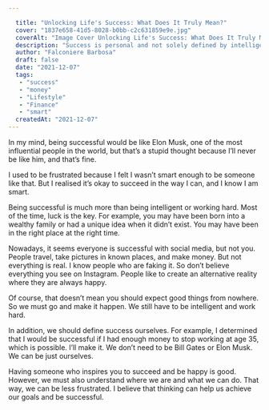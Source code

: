 ```yaml
---

  title: "Unlocking Life's Success: What Does It Truly Mean?"
  cover: "1837e658-41d5-8028-b0bb-c2c631859e9e.jpg"
  coverAlt: "Image Cover Unlocking Life's Success: What Does It Truly Mean?"
  description: "Success is personal and not solely defined by intelligence or hard work; luck plays a significant role. It's important to create your own definition of success and not be misled by social media portrayals of happiness. Focus on your goals and recognize your unique path to fulfillment."
  author: "Falconiere Barbosa"
  draft: false
  date: "2021-12-07"
  tags:
   - "success"
   - "money"
   - "Lifestyle"
   - "Finance"
   - "smart"
  createdAt: "2021-12-07"
---
```


  

In my mind, being successful would be like Elon Musk, one of the most influential people in the world, but that’s a stupid thought because I’ll never be like him, and that’s fine.

I used to be frustrated because I felt I wasn’t smart enough to be someone like that. But I realised it’s okay to succeed in the way I can, and I know I am smart.

Being successful is much more than being intelligent or working hard. Most of the time, luck is the key. For example, you may have been born into a wealthy family or had a unique idea when it didn’t exist. You may have been in the right place at the right time.

Nowadays, it seems everyone is successful with social media, but not you. People travel, take pictures in known places, and make money. But not everything is real. I know people who are faking it. So don’t believe everything you see on Instagram. People like to create an alternative reality where they are always happy.

Of course, that doesn’t mean you should expect good things from nowhere. So we must go and make it happen. We still have to be intelligent and work hard.

In addition, we should define success ourselves. For example, I determined that I would be successful if I had enough money to stop working at age 35, which is possible. I’ll make it. We don’t need to be Bill Gates or Elon Musk. We can be just ourselves.

Having someone who inspires you to succeed and be happy is good. However, we must also understand where we are and what we can do. That way, we can be less frustrated. I believe that thinking can help us achieve our goals and be successful.

